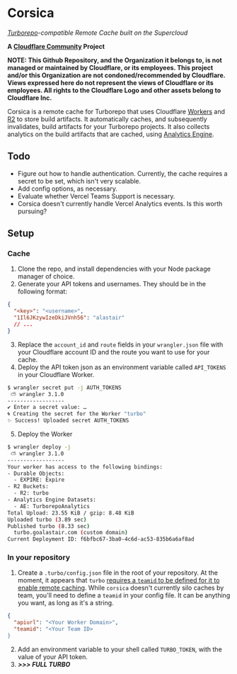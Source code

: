 # Corsica

*[Turborepo](https://turbo.build/repo)-compatible Remote Cache built on the Supercloud*

**A [Cloudflare Community](https://github.com/Cloudflare-Community) Project**

**NOTE: This Github Repository, and the Organization it belongs to, is not managed or maintained by Cloudflare, or its employees. This project and/or this Organization are not condoned/recommended by Cloudflare. Views expressed here do not represent the views of Cloudflare or its employees. All rights to the Cloudflare Logo and other assets belong to Cloudflare Inc.**

Corsica is a remote cache for Turborepo that uses Cloudflare [Workers](https://developers.cloudflare.com/workers) and [R2](https://developers.cloudflare.com/r2) to store build artifacts. It automatically caches, and subsequently invalidates, build artifacts for your Turborepo projects. It also collects analytics on the build artifacts that are cached, using [Analytics Engine](https://developers.cloudflare.com/analytics/analytics-engine/).


## Todo
- Figure out how to handle authentication. Currently, the cache requires a secret to be set, which isn't very scalable.
- Add config options, as necessary.
- Evaluate whether Vercel Teams Support is necessary.
- Corsica doesn't currently handle Vercel Analytics events. Is this worth pursuing?

## Setup

### Cache

1. Clone the repo, and install dependencies with your Node package manager of choice.
2. Generate your API tokens and usernames. They should be in the following format:
```json
{
  "<key>": "<username>",
  "1Il6JKzywIzeDkiJVnh56": "alastair"
  // ...
}
```
3. Replace the `account_id` and `route` fields in your `wrangler.json` file with your Cloudflare account ID and the route you want to use for your cache.
4. Deploy the API token json as an environment variable called `API_TOKENS` in your Cloudflare Worker.
```bash
$ wrangler secret put -j AUTH_TOKENS
 ⛅️ wrangler 3.1.0
------------------
✔ Enter a secret value: …
🌀 Creating the secret for the Worker "turbo" 
✨ Success! Uploaded secret AUTH_TOKENS
```
5. Deploy the Worker
```bash
$ wrangler deploy -j
 ⛅️ wrangler 3.1.0
------------------
Your worker has access to the following bindings:
- Durable Objects:
  - EXPIRE: Expire
- R2 Buckets:
  - R2: turbo
- Analytics Engine Datasets:
  - AE: TurborepoAnalytics
Total Upload: 23.55 KiB / gzip: 8.48 KiB
Uploaded turbo (3.89 sec)
Published turbo (8.33 sec)
  turbo.goalastair.com (custom domain)
Current Deployment ID: f6bfbc67-3ba0-4c6d-ac53-835b6a6af8ad
```

### In your repository

1. Create a `.turbo/config.json` file in the root of your repository. At the moment, it appears that `turbo` [requires a `teamid` to be defined for it to enable remote caching](https://github.com/vercel/turbo/blob/8f3ec2c79713273da54469cfdfcfcea66cb9d206/cli/internal/client/client.go#L81-L83). While `corsica` doesn't currently silo caches by team, you'll need to define a `teamid` in your config file. It can be anything you want, as long as it's a string.
```json
{
  "apiurl": "<Your Worker Domain>",
  "teamid": "<Your Team ID>
}
```
2. Add an environment variable to your shell called `TURBO_TOKEN`, with the value of your API token.
3. ***\>\>\> FULL TURBO***